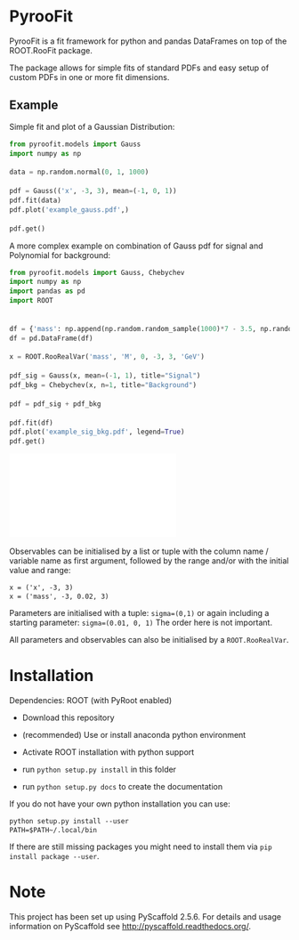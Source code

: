 PyrooFit
========

PyrooFit is a fit framework for python and pandas DataFrames on top of the ROOT.RooFit package.

The package allows for simple fits of standard PDFs and easy setup of custom PDFs in one or more fit dimensions.

Example
-------

Simple fit and plot of a Gaussian Distribution:

```python
from pyroofit.models import Gauss
import numpy as np

data = np.random.normal(0, 1, 1000)

pdf = Gauss(('x', -3, 3), mean=(-1, 0, 1))
pdf.fit(data)
pdf.plot('example_gauss.pdf',)

pdf.get()

```

A more complex example on combination of Gauss pdf for signal and Polynomial for background:

```python
from pyroofit.models import Gauss, Chebychev
import numpy as np
import pandas as pd
import ROOT


df = {'mass': np.append(np.random.random_sample(1000)*7 - 3.5, np.random.normal(0, 0.5, 1000))}
df = pd.DataFrame(df)

x = ROOT.RooRealVar('mass', 'M', 0, -3, 3, 'GeV')

pdf_sig = Gauss(x, mean=(-1, 1), title="Signal")
pdf_bkg = Chebychev(x, n=1, title="Background")

pdf = pdf_sig + pdf_bkg

pdf.fit(df)
pdf.plot('example_sig_bkg.pdf', legend=True)
pdf.get()

```

![](examples/example_sig_bkg.pdf)

Observables can be initialised by a list or tuple with the column name / variable name as first argument, followed
by the range and/or with the initial value and range:
```
x = ('x', -3, 3)
x = ('mass', -3, 0.02, 3)
```

Parameters are initialised with a tuple: `sigma=(0,1)` 
or again including a starting parameter: `sigma=(0.01, 0, 1)`
The order here is not important.

All parameters and observables can also be initialised by a `ROOT.RooRealVar`.

Installation
============

Dependencies: ROOT (with PyRoot enabled)


* Download this repository

* (recommended) Use or install anaconda python environment

* Activate ROOT installation with python support

* run ``python setup.py install`` in this folder

* run ``python setup.py docs`` to create the documentation

If you do not have your own python installation you can use:
```
python setup.py install --user
PATH=$PATH~/.local/bin
```
If there are still missing packages you might need to install them via 
`pip install package --user`.


Note
====

This project has been set up using PyScaffold 2.5.6. For details and usage
information on PyScaffold see http://pyscaffold.readthedocs.org/.


